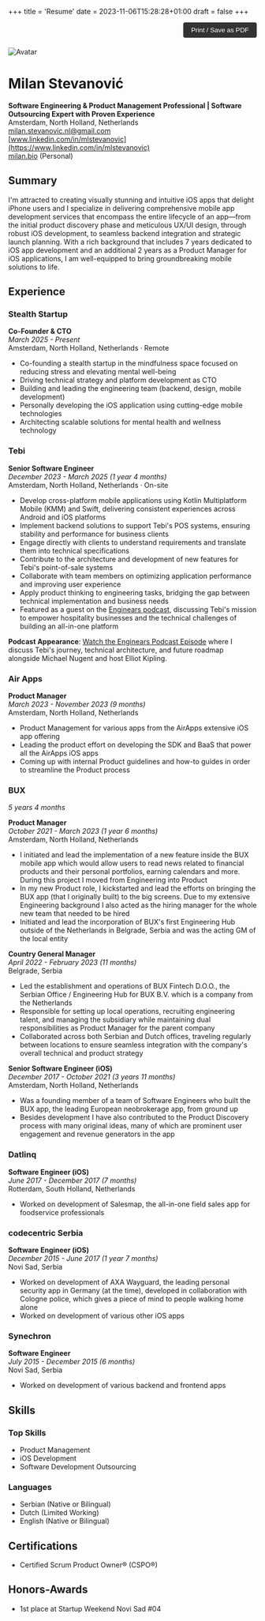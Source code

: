 +++
title = 'Resume'
date = 2023-11-06T15:28:28+01:00
draft = false
+++

<div style="text-align: right; margin-bottom: 20px;">
  <button onclick="window.print()" style="padding: 8px 16px; background-color: #333; color: white; border: none; border-radius: 4px; cursor: pointer;">Print / Save as PDF</button>
</div>

![Avatar](/img/avatar.png)

# Milan Stevanović

**Software Engineering & Product Management Professional | Software Outsourcing Expert with Proven Experience**  
Amsterdam, North Holland, Netherlands  
[milan.stevanovic.nl@gmail.com](mailto:milan.stevanovic.nl@gmail.com)  
[www.linkedin.com/in/mlstevanovic](https://www.linkedin.com/in/mlstevanovic)  
[milan.bio](https://milan.bio) (Personal)

## Summary

I'm attracted to creating visually stunning and intuitive iOS apps that delight iPhone users and I specialize in delivering comprehensive mobile app development services that encompass the entire lifecycle of an app—from the initial product discovery phase and meticulous UX/UI design, through robust iOS development, to seamless backend integration and strategic launch planning. With a rich background that includes 7 years dedicated to iOS app development and an additional 2 years as a Product Manager for iOS applications, I am well-equipped to bring groundbreaking mobile solutions to life.

## Experience

### Stealth Startup
**Co-Founder & CTO**  
*March 2025 - Present*  
Amsterdam, North Holland, Netherlands · Remote

- Co-founding a stealth startup in the mindfulness space focused on reducing stress and elevating mental well-being
- Driving technical strategy and platform development as CTO
- Building and leading the engineering team (backend, design, mobile development)
- Personally developing the iOS application using cutting-edge mobile technologies
- Architecting scalable solutions for mental health and wellness technology

### Tebi
**Senior Software Engineer**  
*December 2023 - March 2025 (1 year 4 months)*  
Amsterdam, North Holland, Netherlands · On-site

- Develop cross-platform mobile applications using Kotlin Multiplatform Mobile (KMM) and Swift, delivering consistent experiences across Android and iOS platforms
- Implement backend solutions to support Tebi's POS systems, ensuring stability and performance for business clients
- Engage directly with clients to understand requirements and translate them into technical specifications
- Contribute to the architecture and development of new features for Tebi's point-of-sale systems
- Collaborate with team members on optimizing application performance and improving user experience
- Apply product thinking to engineering tasks, bridging the gap between technical implementation and business needs
- Featured as a guest on the [Enginears podcast](https://www.linkedin.com/feed/update/urn:li:activity:7333477231282851840/), discussing Tebi's mission to empower hospitality businesses and the technical challenges of building an all-in-one platform

**Podcast Appearance**: [Watch the Enginears Podcast Episode](https://www.youtube.com/watch?v=06_6iRwOeNk) where I discuss Tebi's journey, technical architecture, and future roadmap alongside Michael Nugent and host Elliot Kipling.

### Air Apps
**Product Manager**  
*March 2023 - November 2023 (9 months)*  
Amsterdam, North Holland, Netherlands

- Product Management for various apps from the AirApps extensive iOS app offering
- Leading the product effort on developing the SDK and BaaS that power all the AirApps iOS apps
- Coming up with internal Product guidelines and how-to guides in order to streamline the Product process

### BUX
*5 years 4 months*

**Product Manager**  
*October 2021 - March 2023 (1 year 6 months)*  
Amsterdam, North Holland, Netherlands

- I initiated and lead the implementation of a new feature inside the BUX mobile app which would allow users to read news related to financial products and their personal portfolios, earning calendars and more. During this project I moved from Engineering into Product
- In my new Product role, I kickstarted and lead the efforts on bringing the BUX app (that I originally built) to the big screens. Due to my extensive Engineering background I also acted as the hiring manager for the whole new team that needed to be hired
- Initiated and lead the incorporation of BUX's first Engineering Hub outside of the Netherlands in Belgrade, Serbia and was the acting GM of the local entity

**Country General Manager**  
*April 2022 - February 2023 (11 months)*  
Belgrade, Serbia

- Led the establishment and operations of BUX Fintech D.O.O., the Serbian Office / Engineering Hub for BUX B.V. which is a company from the Netherlands
- Responsible for setting up local operations, recruiting engineering talent, and managing the subsidiary while maintaining dual responsibilities as Product Manager for the parent company
- Collaborated across both Serbian and Dutch offices, traveling regularly between locations to ensure seamless integration with the company's overall technical and product strategy

**Senior Software Engineer (iOS)**  
*December 2017 - October 2021 (3 years 11 months)*  
Amsterdam, North Holland, Netherlands

- Was a founding member of a team of Software Engineers who built the BUX app, the leading European neobrokerage app, from ground up
- Besides development I have also contributed to the Product Discovery process with many original ideas, many of which are prominent user engagement and revenue generators in the app

### Datlinq
**Software Engineer (iOS)**  
*June 2017 - December 2017 (7 months)*  
Rotterdam, South Holland, Netherlands

- Worked on development of Salesmap, the all-in-one field sales app for foodservice professionals

### codecentric Serbia
**Software Engineer (iOS)**  
*December 2015 - June 2017 (1 year 7 months)*  
Novi Sad, Serbia

- Worked on development of AXA Wayguard, the leading personal security app in Germany (at the time), developed in collaboration with Cologne police, which gives a piece of mind to people walking home alone
- Worked on development of various other iOS apps

### Synechron
**Software Engineer**  
*July 2015 - December 2015 (6 months)*  
Novi Sad, Serbia

- Worked on development of various backend and frontend apps

## Skills

### Top Skills
- Product Management
- iOS Development
- Software Development Outsourcing

### Languages
- Serbian (Native or Bilingual)
- Dutch (Limited Working)
- English (Native or Bilingual)

## Certifications
- Certified Scrum Product Owner® (CSPO®)

## Honors-Awards
- 1st place at Startup Weekend Novi Sad #04